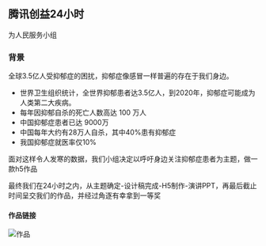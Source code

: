 ## 腾讯创益24小时
为人民服务小组

### 背景
全球3.5亿人受抑郁症的困扰，抑郁症像感冒一样普遍的存在于我们身边。

 - 世界卫生组织统计，全世界抑郁患者达3.5亿人，到2020年，抑郁症可能成为人类第二大疾病。
 - 每年因抑郁自杀的死亡人数高达 100 万人
 - 中国抑郁症患者已达 9000万
 - 中国每年大约有28万人自杀，其中40%患有抑郁症
 - 我国抑郁症就医率仅10%
 
 面对这样令人发寒的数据，我们小组决定以呼吁身边关注抑郁症患者为主题，做一款h5作品
 
 最终我们在24小时之内，从主题确定-设计稿完成-H5制作-演讲PPT，再最后截止时间呈交我们的作品，并经过角逐有幸拿到一等奖
 
 #### 作品链接
![作品](/qrcode.png)
